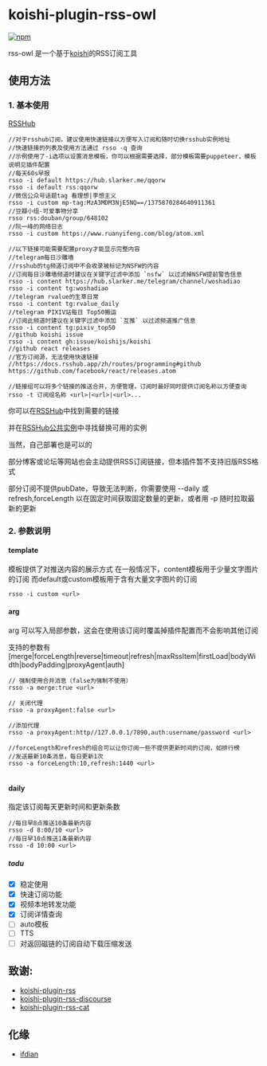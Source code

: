 # koishi-plugin-rss-owl

[![npm](https://img.shields.io/npm/v/koishi-plugin-rss-owl?style=flat-square)](https://www.npmjs.com/package/koishi-plugin-rss-owl)

rss-owl 是一个基于[koishi](https://koishi.chat/manual/starter/)的RSS订阅工具

## 使用方法

### 1. 基本使用
[RSSHub](https://docs.rsshub.app/zh/routes/popular)
```
//对于rsshub订阅，建议使用快速链接以方便写入订阅和随时切换rsshub实例地址
//快速链接的列表及使用方法通过 rsso -q 查询
//示例使用了-i选项以设置消息模板，你可以根据需要选择，部分模板需要puppeteer，模板说明见插件配置
//每天60s早报
rsso -i default https://hub.slarker.me/qqorw
rsso -i default rss:qqorw
//微信公众号话题tag 看理想|李想主义 
rsso -i custom mp-tag:MzA3MDM3NjE5NQ==/1375870284640911361
//豆瓣小组-可爱事物分享
rsso rss:douban/group/648102
//阮一峰的网络日志
rsso -i custom https://www.ruanyifeng.com/blog/atom.xml

//以下链接可能需要配置proxy才能显示完整内容
//telegram每日沙雕墙
//rsshub的tg频道订阅中不会收录被标记为NSFW的内容
//订阅每日沙雕墙频道时建议在关键字过滤中添加 `nsfw` 以过滤掉NSFW提前警告信息
rsso -i content https://hub.slarker.me/telegram/channel/woshadiao
rsso -i content tg:woshadiao
//telegram rvalue的生草日常
rsso -i content tg:rvalue_daily
//telegram PIXIV站每日 Top50搬运
//订阅此频道时建议在关键字过滤中添加 `互推` 以过滤频道推广信息
rsso -i content tg:pixiv_top50
//github koishi issue
rsso -i content gh:issue/koishijs/koishi
//github react releases
//官方订阅源，无法使用快速链接
//https://docs.rsshub.app/zh/routes/programming#github
https://github.com/facebook/react/releases.atom

//链接组可以将多个链接的推送合并，方便管理，订阅时最好同时提供订阅名称以方便查询
rsso -t 订阅组名称 <url>|<url>|<url>...
```
你可以在[RSSHub](https://docs.rsshub.app/zh/routes/popular)中找到需要的链接

并在[RSSHub公共实例](https://docs.rsshub.app/zh/guide/instances)中寻找替换可用的实例

当然，自己部署也是可以的

部分博客或论坛等网站也会主动提供RSS订阅链接，但本插件暂不支持旧版RSS格式

部分订阅不提供pubDate，导致无法判断，你需要使用 --daily 或refresh,forceLength 以在固定时间获取固定数量的更新，或者用 -p 随时拉取最新的更新



### 2. 参数说明

#### template
模板提供了对推送内容的展示方式
在一般情况下，content模板用于少量文字图片的订阅
而default或custom模板用于含有大量文字图片的订阅
```
rsso -i custom <url>
```

#### arg
arg 可以写入局部参数，这会在使用该订阅时覆盖掉插件配置而不会影响其他订阅

支持的参数有[merge|forceLength|reverse|timeout|refresh|maxRssItem|firstLoad|bodyWidth|bodyPadding|proxyAgent|auth]

```
// 强制使用合并消息（false为强制不使用）
rsso -a merge:true <url>

// 关闭代理
rsso -a proxyAgent:false <url>

//添加代理
rsso -a proxyAgent:http//127.0.0.1/7890,auth:username/password <url>

//forceLength和refresh的组合可以让你订阅一些不提供更新时间的订阅，如排行榜
//发送最新10条消息，每日更新1次
rsso -a forceLength:10,refresh:1440 <url>


```

#### daily
指定该订阅每天更新时间和更新条数

```
//每日早8点推送10条最新内容
rsso -d 8:00/10 <url>
//每日早10点推送1条最新内容
rsso -d 10:00 <url>
```

##### todu
- [x] 稳定使用
- [x] 快速订阅功能
- [x] 视频本地转发功能
- [x] 订阅详情查询
- [ ] auto模板
- [ ] TTS
- [ ] 对返回磁链的订阅自动下载压缩发送

## 致谢:

- [koishi-plugin-rss](https://github.com/koishijs/koishi-plugin-rss)
- [koishi-plugin-rss-discourse](https://github.com/MirrorCY/koishi-plugin-rss)
- [koishi-plugin-rss-cat](https://github.com/jexjws/koishi-plugin-rss-cat)

## 化缘
- [ifdian](https://ifdian.net/setting/plan)